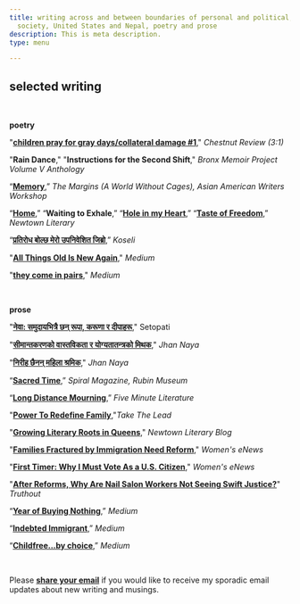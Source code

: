 ```yaml
---
title: writing across and between boundaries of personal and political, state and
  society, United States and Nepal, poetry and prose
description: This is meta description.
type: menu

---
```

## selected writing

<br>

**poetry**

"[**children pray for gray days/collateral damage #1**](https://chestnutreview.com/wp-content/uploads/CR3-1.pdf)," _Chestnut Review (3:1)_

"**Rain Dance**," "**Instructions for the Second Shift**," _Bronx Memoir Project Volume V Anthology_

“[**Memory**](https://aaww.org/memory/),” _The Margins (A World Without Cages), Asian American Writers Workshop_

“[**Home**](https://lunaranjit.medium.com/home-a3b07c72dfe5),” “**Waiting to Exhale**,” “[**Hole in my Heart**](https://lunaranjit.com/post/hole-in-my-heart/),” “[**Taste of Freedom**](https://lunaranjit.medium.com/taste-of-freedom-22a4356c074b),” _Newtown Literary_

“[**प्रतिरोध बोल्छ मेरो उपनिवेशित जिब्रो**](https://ekantipur.com/koseli/2020/11/28/160653241034546305.html),” _Koseli_

"[**All Things Old Is New Again**]( "https://lunaranjit.medium.com/all-things-old-is-new-again-4aa2e8539961")," _Medium_

"[**they come in pairs**](https://lunaranjit.medium.com/they-come-in-pairs-d04896a7d7f6)," _Medium_

<br>

**prose**

"[**नेवा: समुदायभित्रै छन् रूपा, करूणा र दीपाहरू**](https://www.setopati.com/opinion/243673)," Setopati

"[**सीमान्तकरणको वास्तविकता र योग्यतातन्त्रको मिथक**](https://jhannaya.nayapatrikadaily.com/news-details/1406/2021-06-26)," _Jhan Naya_

"[**निरीह छैनन् महिला श्रमिक**](https://jhannaya.nayapatrikadaily.com/news-details/1350/2021-05-01)," _Jhan Naya_

“[**Sacred Time**](https://rubinmuseum.org/spiral/morning-rituals-from-near-and-far),” _Spiral Magazine, Rubin Museum_

“[**Long Distance Mourning**](https://www.fiveminutelit.com/five-minutes/long-distance-mourning),” _Five Minute Literature_

"[**Power To Redefine Family**](https://www.taketheleadwomen.com/stories/redefine-family-w9ndf),"_Take The Lead_

"[**Growing Literary Roots in Queens**](https://www.newtownliterary.org/single-post/from-a-newtown-literary-contributor-luna-ranjit)," _Newtown Literary Blog_

"[**Families Fractured by Immigration Need Reform**](https://womensenews.org/2016/06/families-fractured-by-immigration-need-reform-regrouping-more-than-ever/)," _Women's eNews_

"[**First Timer: Why I Must Vote As a U.S. Citizen**](https://womensenews.org/2016/08/first-timer-why-i-must-vote-as-a-u-s-citizen/)," _Women's eNews_

"[**After Reforms, Why Are Nail Salon Workers Not Seeing Swift Justice?**](https://truthout.org/articles/after-reforms-why-are-nail-salon-workers-not-seeing-swift-justice/)" _Truthout_

“[**Year of Buying Nothing**](https://lunaranjit.medium.com/year-of-buying-nothing-except-the-essentials-c6548ea0122e),” _Medium_

“[**Indebted Immigrant**](https://lunaranjit.medium.com/indebted-immigrant-6356265ed5aa),” _Medium_

“[**Childfree...by choice**](https://lunaranjit.medium.com/childfree-by-choice-3b8cac3f6e4b),” _Medium_

<br>

Please [**share your email**](http://tinyletter.com/LunaRanjit) if you would like to receive my sporadic email updates about new writing and musings.